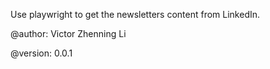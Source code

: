 Use playwright to get the newsletters content from LinkedIn.

@author: Victor Zhenning Li

@version: 0.0.1
